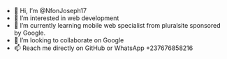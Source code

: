 - 👋 Hi, I’m @NfonJoseph17
- 👀 I’m interested in web development
- 🌱 I’m currently learning mobile web specialist from pluralsite sponsored by Google.
- 💞️ I’m looking to collaborate on Google
- 📫 Reach me directly on GitHub or WhatsApp +237676858216

<!---
NfonJoseph17/NfonJoseph17 is a ✨ special ✨ repository because its `README.md` (this file) appears on your GitHub profile.
You can click the Preview link to take a look at your changes.
--->
